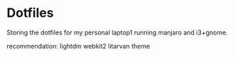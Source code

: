# Dotfiles
Storing the dotfiles for my personal laptop1 running manjaro and i3+gnome.

recommendation: lightdm webkit2 litarvan theme
